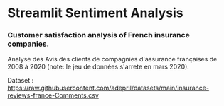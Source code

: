 # Streamlit Sentiment Analysis

### Customer satisfaction analysis of French insurance companies.



Analyse des Avis des clients de compagnies d'assurance françaises de 2008 à 2020 (note: le jeu de données s'arrete en mars 2020).

Dataset : 
https://raw.githubusercontent.com/adepril/datasets/main/insurance-reviews-france-Comments.csv

